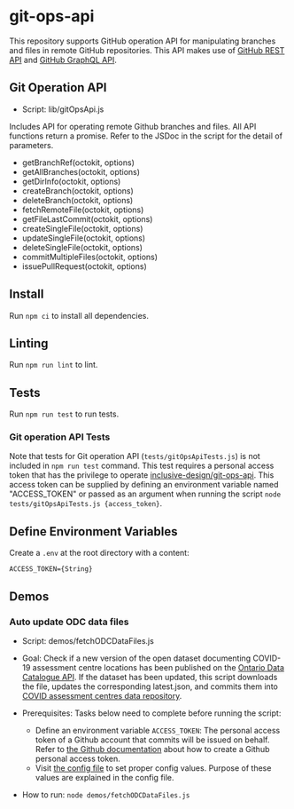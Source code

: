 # git-ops-api

This repository supports GitHub operation API for manipulating branches and files in remote GitHub repositories.
This API makes use of [GitHub REST API](https://docs.github.com/en/rest) and [GitHub GraphQL API](https://docs.github.com/en/graphql).

## Git Operation API

* Script: lib/gitOpsApi.js

Includes API for operating remote Github branches and files. All API functions return a promise. Refer to the JSDoc
in the script for the detail of parameters.

* getBranchRef(octokit, options)
* getAllBranches(octokit, options)
* getDirInfo(octokit, options)
* createBranch(octokit, options)
* deleteBranch(octokit, options)
* fetchRemoteFile(octokit, options)
* getFileLastCommit(octokit, options)
* createSingleFile(octokit, options)
* updateSingleFile(octokit, options)
* deleteSingleFile(octokit, options)
* commitMultipleFiles(octokit, options)
* issuePullRequest(octokit, options)

## Install

Run `npm ci` to install all dependencies.

## Linting

Run `npm run lint` to lint.

## Tests

Run `npm run test` to run tests.

### Git operation API Tests

Note that tests for Git operation API (`tests/gitOpsApiTests.js`) is not included in `npm run test` command. This test
requires a personal access token that has the privilege to operate
[inclusive-design/git-ops-api](https://github.com/inclusive-design/git-ops-api/).
This access token can be supplied by defining an environment variable named "ACCESS_TOKEN" or passed as an argument
when running the script `node tests/gitOpsApiTests.js {access_token}`.

## Define Environment Variables

Create a `.env` at the root directory with a content:

```profile
ACCESS_TOKEN={String}
```

## Demos

### Auto update ODC data files

* Script: demos/fetchODCDataFiles.js

* Goal: Check if a new version of the open dataset documenting COVID-19 assessment centre locations has been published
on the [Ontario Data Catalogue API](https://data.ontario.ca/api/3/action/package_show?id=covid-19-assessment-centre-locations).
If the dataset has been updated, this script downloads the file, updates the corresponding latest.json, and commits
them into [COVID assessment centres data repository](https://github.com/inclusive-design/covid-assessment-centres/).

* Prerequisites: Tasks below need to complete before running the script:
  * Define an environment variable `ACCESS_TOKEN`: The personal access token of a Github account that commits will be
   issued on behalf. Refer to [the Github documentation](https://docs.github.com/en/free-pro-team@latest/github/authenticating-to-github/creating-a-personal-access-token)
about how to create a Github personal access token.
  * Visit [the config file](./demos/fetchODCConfig.json5) to set proper config values. Purpose of these values are
explained in the config file.

* How to run:
`node demos/fetchODCDataFiles.js`
